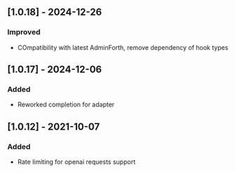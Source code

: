 ## [1.0.18] - 2024-12-26

### Improved

- COmpatibility with latest AdminForth, remove dependency of hook types

## [1.0.17] - 2024-12-06

### Added

- Reworked completion for adapter

## [1.0.12] - 2021-10-07

### Added

- Rate limiting for openai requests support
